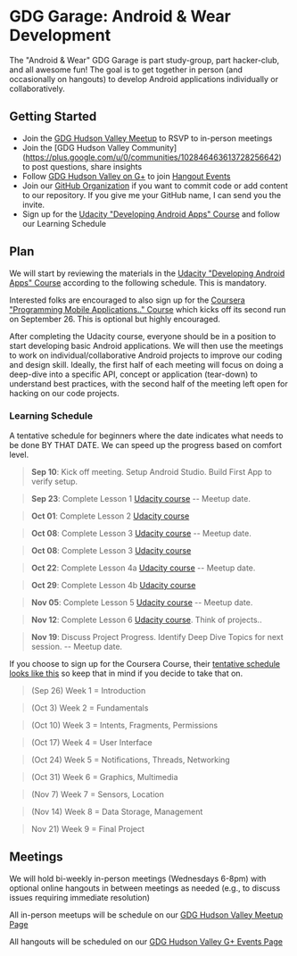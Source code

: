 GDG Garage: Android & Wear Development
======================================

The "Android & Wear" GDG Garage is part study-group, part hacker-club, and all awesome fun! The goal is to get together in person (and occasionally on hangouts) to develop Android applications individually or collaboratively.


Getting Started
---------------

 * Join the [GDG Hudson Valley Meetup](http://www.meetup.com/gdg-hudson-valley/) to RSVP to in-person meetings
 * Join the [GDG Hudson Valley Community] (https://plus.google.com/u/0/communities/102846463613728256642) to post questions, share insights
 * Follow [GDG Hudson Valley on G+](https://plus.google.com/u/0/b/116637480947982055865/116637480947982055865/posts) to join [Hangout Events](https://plus.google.com/u/0/b/116637480947982055865/events)
 * Join our [GitHub Organization](https://github.com/orgs/gdg-hudson-valley/teams/android-garage) if you want to commit code or add content to our repository. If you give me your GitHub name, I can send you the invite.
 * Sign up for the [Udacity "Developing Android Apps" Course](https://www.udacity.com/course/ud853) and follow our Learning Schedule


Plan
-----
We will start by reviewing the materials in the [Udacity "Developing Android Apps" Course](https://www.udacity.com/course/ud853) according to the following schedule. This is mandatory.

Interested folks are encouraged to also sign up for the [Coursera "Programming Mobile Applications.." Course](https://www.coursera.org/course/android) which kicks off its second run on September 26. This is optional but highly encouraged.

After completing the Udacity course, everyone should be in a position to start developing basic Android applications. We will then use the meetings to work on individual/collaborative Android projects to improve our coding and design skill. Ideally, the first half of each meeting will focus on doing a deep-dive into a specific API, concept or application (tear-down) to understand best practices, with the second half of the meeting left open for hacking on our code projects.

### Learning Schedule

A tentative schedule for beginners where the date indicates what needs to be done BY THAT DATE. 
We can speed up the progress based on comfort level.

  > **Sep 10**: Kick off meeting. Setup Android Studio. Build First App to verify setup.
  
  > **Sep 23**: Complete Lesson 1 [Udacity course](https://www.udacity.com/course/ud853) -- Meetup date.
  
  > **Oct 01**: Complete Lesson 2 [Udacity course](https://www.udacity.com/course/ud853) 
  
  > **Oct 08**: Complete Lesson 3 [Udacity course](https://www.udacity.com/course/ud853) -- Meetup date.
  
  > **Oct 08**: Complete Lesson 3 [Udacity course](https://www.udacity.com/course/ud853) 
  
  > **Oct 22**: Complete Lesson 4a [Udacity course](https://www.udacity.com/course/ud853) -- Meetup date. 
  
  > **Oct 29**: Complete Lesson 4b [Udacity course](https://www.udacity.com/course/ud853) 
  
  > **Nov 05**: Complete Lesson 5 [Udacity course](https://www.udacity.com/course/ud853) -- Meetup date. 
  
  > **Nov 12**: Complete Lesson 6 [Udacity course](https://www.udacity.com/course/ud853). Think of projects.. 
  
  > **Nov 19**: Discuss Project Progress. Identify Deep Dive Topics for next session. -- Meetup date.
  
  
  
If you choose to sign up for the Coursera Course, their [tentative schedule looks like this](https://class.coursera.org/android-001/wiki/syllabus) so keep that in mind if you decide to take that on.

  > (Sep 26) Week 1 = Introduction

  > (Oct 3) Week 2 = Fundamentals
  
  > (Oct 10) Week 3 = Intents, Fragments, Permissions
  
  > (Oct 17) Week 4 = User Interface
  
  > (Oct 24) Week 5 = Notifications, Threads, Networking
  
  > (Oct 31) Week 6 = Graphics, Multimedia
  
  > (Nov 7) Week 7 = Sensors, Location
  
  > (Nov 14) Week 8 = Data Storage, Management
  
  > Nov 21) Week 9 = Final Project




Meetings
--------
We will hold bi-weekly in-person meetings (Wednesdays 6-8pm) with optional online hangouts in between meetings as needed (e.g., to discuss issues requiring immediate resolution)

All in-person meetups will be schedule on our [GDG Hudson Valley Meetup Page](http://www.meetup.com/gdg-hudson-valley/)

All hangouts will be scheduled on our [GDG Hudson Valley G+ Events Page](https://plus.google.com/b/116637480947982055865/events)
